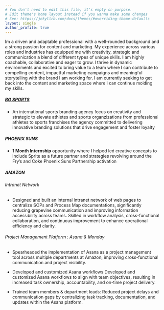 ```yaml
---
# You don't need to edit this file, it's empty on purpose.
# Edit theme's home layout instead if you wanna make some changes
# See: https://jekyllrb.com/docs/themes/#overriding-theme-defaults
layout: single
author_profile: true
---
```


Im a driven and adaptable professional with a well-rounded background and a strong passion for content and marketing. My experience across various roles and industries has equipped me with creativity, strategic and communication a blend of different types of unique skills. I am highly coachable, collaborative and eager to grow. I thrive in dynamic environments and excited to bring value to a team where I can contribute to compelling content, impactful marketing campaigns and meaningful storytelling with the brand I am working for. I am currently seeking to get back into the content and marketing space where I can continue molding my skills.

##### [BG SPORTS](https://www.bgseinc.com)

- An international sports branding agency focus on creativity and strategic to elevate athletes and sports organzizations from professional athletes to sports franchises the agency committed to delivering innovative branding solutions that drive engagement and foster loyalty

##### PHOENIX SUNS

- **1 Month Internship** opportunity where I helped led creative concepts to include Sprite as a future partner and strategies revolving around the Fry’s and Coke Phoenix Suns Partnership activation
  
##### AMAZON 

###### Intranet Network

- Designed and built an internal intranet network of web pages to centralize SOPs and Process Map documentations, significantly reducing grapevine communication and improving information accessibility across teams. Skilled in workflow analysis, cross-functional collaboration, and continuous improvement to enhance operational efficiency and clarity.

###### Project Management Platform : Asana & Monday

- Spearheaded the implementation of Asana as a project management tool across multiple departments at Amazon, improving cross-functional communication and project visibility.

- Developed and customized Asana workflows Developed and customized Asana workflows to align with team objectives, resulting in increased task ownership, accountability, and on-time project delivery.
  
- Trained team members & department leads: Reduced project delays and communication gaps by centralizing task tracking, documentation, and updates within the Asana platform.


